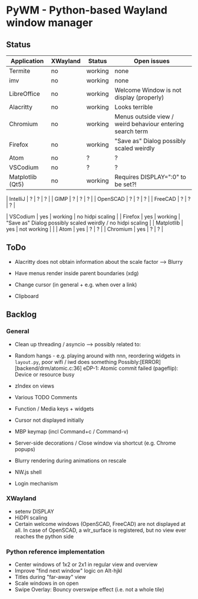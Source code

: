 # PyWM - Python-based Wayland window manager

## Status

| Application            |  XWayland | Status          | Open issues                                                   |
|------------------------|-----------|-----------------|---------------------------------------------------------------|
| Termite                |    no     | working         |                none                                           |
| imv                    |    no     | working         |                none                                           |
| LibreOffice            |    no     | working         | Welcome Window is not display (properly)                      |
| Alacritty              |    no     | working         | Looks terrible                                                |
| Chromium               |    no     | working         | Menus outside view / weird behaviour entering search term     |
| Firefox                |    no     | working         | "Save as" Dialog possibly scaled weirdly                      |
| Atom                   |    no     | ?               | ?                                                             |
| VSCodium               |    no     | ?               | ?                                                             |
| Matplotlib (Qt5)       |    no     | working         | Requires DISPLAY=":0" to be set?!                             |

| IntelliJ               |    ?      | ?               | ?                                                             |
| GIMP                   |    ?      | ?               | ?                                                             |
| OpenSCAD               |    ?      | ?               | ?                                                             |
| FreeCAD                |    ?      | ?               | ?                                                             |

| VSCodium               |    yes    | working         | no hidpi scaling                                              |
| Firefox                |    yes    | working         | "Save as" Dialog possibly scaled weirdly / no hidpi scaling   |
| Matplotlib             |    yes    | not working     |                                                               |
| Atom                   |    yes    | ?               | ?                                                             |
| Chromium               |    yes    | ?               | ?                                                             |


## ToDo

- Alacritty does not obtain information about the scale factor --> Blurry
- Have menus render inside parent boundaries (xdg)

- Change cursor (in general + e.g. when over a link)
- Clipboard

## Backlog

### General

- Clean up threading / asyncio --> possibly related to:
- Random hangs - e.g. playing around with nnn, reordering widgets in `layout.py`, poor wifi / iwd does something
    Possibly:[ERROR] [backend/drm/atomic.c:36] eDP-1: Atomic commit failed (pageflip): Device or resource busy

- zIndex on views
- Various TODO Comments
- Function / Media keys + widgets
- Cursor not displayed initially
- MBP keymap (incl Command+c / Command-v)
- Server-side decorations / Close window via shortcut (e.g. Chrome popups)
- Blurry rendering during animations on rescale
- NW.js shell
- Login mechanism

### XWayland

- setenv DISPLAY
- HiDPI scaling
- Certain welcome windows (OpenSCAD, FreeCAD) are not displayed at all. In case of OpenSCAD, a wlr_surface is registered, but no view ever reaches the python side

### Python reference implementation

- Center windows of 1x2 or 2x1 in regular view and overview
- Improve "find next window" logic on Alt-hjkl
- Titles during "far-away" view
- Scale windows in on open
- Swipe Overlay: Bouncy overswipe effect (i.e. not a whole tile)
